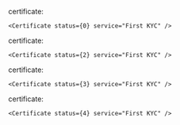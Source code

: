 certificate:

    <Certificate status={0} service="First KYC" />

certificate:

    <Certificate status={2} service="First KYC" />

certificate:

    <Certificate status={3} service="First KYC" />

certificate:

    <Certificate status={4} service="First KYC" />

